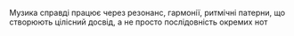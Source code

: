 Музика справді працює через резонанс, гармонії, ритмічні патерни, що створюють цілісний досвід, а не просто послідовність окремих нот